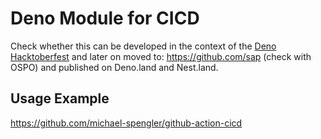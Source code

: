 # Deno Module for CICD
Check whether this can be developed in the context of the [Deno Hacktoberfest](https://organize.mlh.io/participants/events/5363-nest-land-hacktoberfest-online-meetup-with-ryan-dahl-sam-williams-and-michael-spengler) and later on moved to: https://github.com/sap (check with OSPO) and published on Deno.land and Nest.land.

## Usage Example
https://github.com/michael-spengler/github-action-cicd

